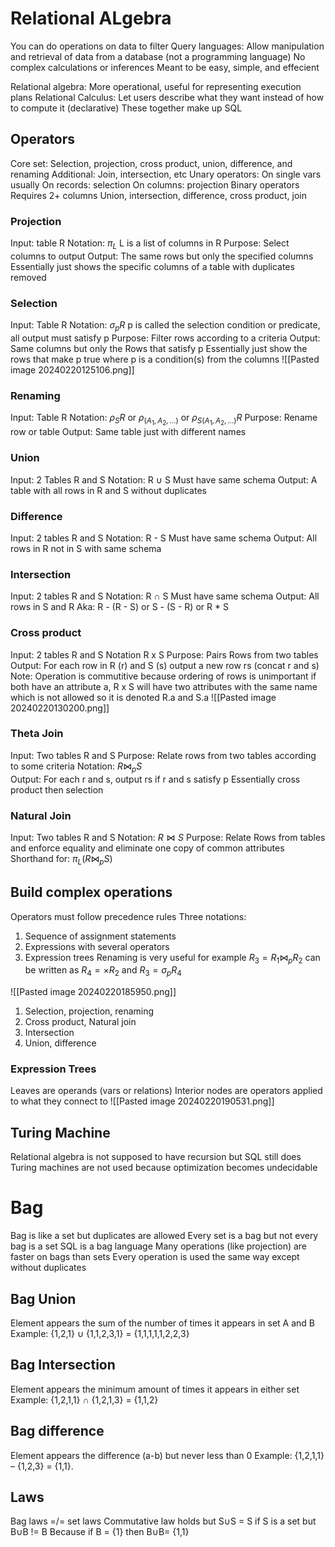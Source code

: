 # Relational ALgebra
You can do operations on data to filter
Query languages: Allow manipulation and retrieval of data from a database (not a programming language)
	No complex calculations or inferences
	Meant to be easy, simple, and effecient 

Relational algebra: More operational, useful for representing execution plans
Relational Calculus: Let users describe what they want instead of how to compute it (declarative)
These together make up SQL

## Operators
Core set:
	Selection, projection, cross product, union, difference, and renaming
Additional:
	Join, intersection, etc
Unary operators:
	On single vars usually
	On records: selection 
	On columns: projection
Binary operators
	Requires 2+ columns
	Union, intersection, difference, cross product, join

### Projection
Input: table R
Notation: $\pi_{L}$
	L is a list of columns in R
Purpose: Select columns to output
Output: The same rows but only the specified columns
Essentially just shows the specific columns of a table with duplicates removed

### Selection
Input: Table R
Notation: $\sigma_{p} R$
	p is called the selection condition or predicate, all output must satisfy p
Purpose: Filter rows according to a criteria 
Output: Same columns but only the Rows that satisfy p
Essentially just show the rows that make p true where p is a condition(s) from the columns 
![[Pasted image 20240220125106.png]]

### Renaming
Input: Table R
Notation: $\rho_{S} R$ or $\rho_{(A_1, A_2, \ldots)}$ or $\rho_{S(A_1, A_2, \ldots)} R$ 
Purpose: Rename row or table
Output: Same table just with different names

### Union
Input: 2 Tables R and S
Notation: R $\cup$ S
	Must have same schema
Output: A table with all rows in R and S without duplicates 

### Difference
Input: 2 tables R and S
Notation: R - S
	Must have same schema
Output: All rows in R not in S with same schema

### Intersection 
Input: 2 tables R and S
Notation: R $\cap$ S
	Must have same schema
Output: All rows in S and R
Aka: R - (R - S) or S - (S - R) or R * S

### Cross product
Input: 2 tables R and S
Notation R x S
Purpose: Pairs Rows from two tables
Output: For each row in R (r) and S (s) output a new row rs (concat r and s)
Note: Operation is commutitive because ordering of rows is unimportant
if both have an attribute a, R x S will have two attributes with the same name which is not allowed so it is denoted R.a and S.a
![[Pasted image 20240220130200.png]]

### Theta Join
Input: Two tables R and S
Purpose: Relate rows from two tables according to some criteria
Notation: $R \bowtie_{p} S$  
Output: For each r and s, output rs if r and s satisfy p
Essentially cross product then selection

### Natural Join
Input: Two tables R and S
Notation: $R \bowtie S$ 
Purpose: Relate Rows from tables and enforce equality and eliminate one copy of common attributes
Shorthand for: $\pi_{L} (R \bowtie_{p} S)$ 

## Build complex operations
Operators must follow precedence rules 
Three notations:
1. Sequence of assignment statements
2. Expressions with several operators
3. Expression trees
Renaming is very useful for example
	$R_{3} = R_{1} \bowtie_{p} R_{2}$ can be written as $R_{4}= \times R_{2}$ and $R_{3} = \sigma_{p} R_{4}$

![[Pasted image 20240220185950.png]]
1. Selection, projection, renaming
2. Cross product, Natural join
3. Intersection
4. Union, difference
### Expression Trees
Leaves are operands (vars or relations)
Interior nodes are operators applied to what they connect to
![[Pasted image 20240220190531.png]]

## Turing Machine
Relational algebra is not supposed to have recursion but SQL still does
Turing machines are not used because optimization becomes undecidable

# Bag
Bag is like a set but duplicates are allowed
Every set is a bag but not every bag is a set
SQL is a bag language 
Many operations (like projection) are faster on bags than sets
Every operation is used the same way except without duplicates

## Bag Union
Element appears the sum of the number of times it appears in set A and B
	Example: {1,2,1} ∪ {1,1,2,3,1} = {1,1,1,1,1,2,2,3}

## Bag Intersection
Element appears the minimum amount of times it appears in either set
	Example: {1,2,1,1} ∩ {1,2,1,3} = {1,1,2}

## Bag difference
Element appears the difference (a-b) but never less than 0
	Example: {1,2,1,1} – {1,2,3} = {1,1}.

## Laws
Bag laws =/= set laws
Commutative law holds but
S$\cup$S = S
if S is a set but 
B$\cup$B != B
Because if B = {1} then B$\cup$B= {1,1}